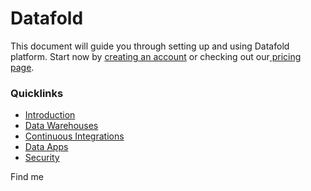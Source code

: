 # Datafold

This document will guide you through setting up and using Datafold platform. Start now by [creating an account](https://app.datafold.com/login) or checking out our[ pricing page](https://www.datafold.com/pricing).&#x20;

### Quicklinks

* [Introduction](introduction/)
* [Data Warehouses](getting-started/data-warehouses/)
* [Continuous Integrations](integrations/ci/)
* [Data Apps](integrations/data-apps/)
* [Security](developer/security/)

Find me
